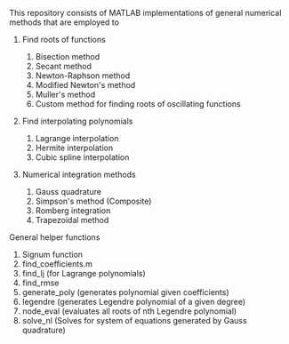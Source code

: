 This repository consists of MATLAB implementations of general numerical methods that are employed to 
1. Find roots of functions
   1. Bisection method
   2. Secant method
   3. Newton-Raphson method
   4. Modified Newton's method
   5. Muller's method
   6. Custom method for finding roots of oscillating functions
     
2. Find interpolating polynomials
   1. Lagrange interpolation
   2. Hermite interpolation
   3. Cubic spline interpolation

3. Numerical integration methods
   1. Gauss quadrature
   2. Simpson's method (Composite)
   3. Romberg integration
   4. Trapezoidal method


General helper functions
1. Signum function
2. find_coefficients.m
3. find_lj (for Lagrange polynomials)
4. find_rmse
5. generate_poly (generates polynomial given coefficients)
6. legendre (generates Legendre polynomial of a given degree)
7. node_eval (evaluates all roots of nth Legendre polynomial)
8. solve_nl (Solves for system of equations generated by Gauss quadrature)

